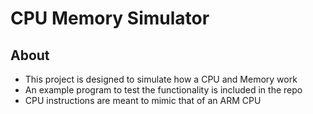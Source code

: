 # CPU Memory Simulator

About
--------
- This project is designed to simulate how a CPU and Memory work
- An example program to test the functionality is included in the repo
- CPU instructions are meant to mimic that of an ARM CPU
